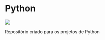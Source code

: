 # Python

<img src="https://blog.visie.com.br/wp-content/uploads/2017/11/Python-SITE.jpg">

Repositório criado para os projetos de Python
